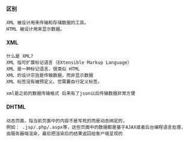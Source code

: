 #### 区别
```
XML 被设计用来传输和存储数据的工具。
HTML 被设计用来显示数据。
```
#### XML
```
什么是 XML?
XML 指可扩展标记语言（EXtensible Markup Language）
XML 是一种标记语言，很类似 HTML
XML 的设计宗旨是传输数据，而非显示数据
XML 标签没有被预定义。您需要自行定义标签。

xml是之前的数据传输格式 后来有了json以后传输数据非常方便
```

#### DHTML
```
动态页面，指当前页面中的内容不是写死的而是动态绑定的，
例如： .jsp/.php/.aspx等，这些页面中的数据都是基于AJAX或者后台编程语言处理，
由服务器端渲染，最后把渲染后的结果返回给客户端呈现的

```
